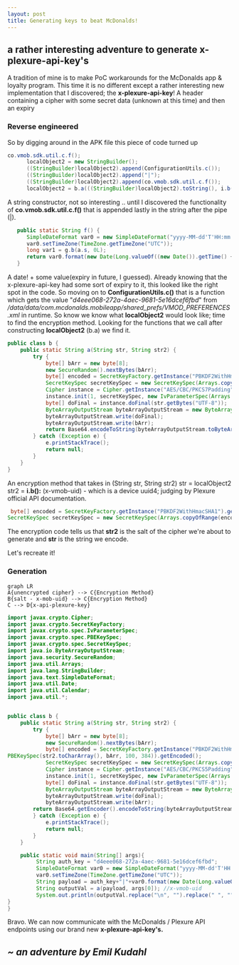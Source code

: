 ```yaml
---
layout: post
title: Generating keys to beat McDonalds!
---
```


## a rather interesting adventure to generate x-plexure-api-key's

A tradition of mine is to make PoC workarounds for the McDonalds app & loyalty program. This time it is no different except a rather interesting new implementation that I discovered; the **x-plexure-api-key**! A header containing a cipher with some secret data (unknown at this time) and then an expiry

### Reverse engineered

So by digging around in the APK file this piece of code turned up
```JAVA
co.vmob.sdk.util.c.f();
      localObject2 = new StringBuilder();
      ((StringBuilder)localObject2).append(ConfigurationUtils.c());
      ((StringBuilder)localObject2).append("|");
      ((StringBuilder)localObject2).append(co.vmob.sdk.util.c.f());
      localObject2 = b.a(((StringBuilder)localObject2).toString(), i.b());
```

A string constructor, not so interesting .. until I discovered the functionality of 
**co.vmob.sdk.util.c.f()** that is appended lastly in the string after the pipe (|).  

```JAVA
   public static String f() {
      SimpleDateFormat var0 = new SimpleDateFormat("yyyy-MM-dd'T'HH:mm:ss.SSSSSSS'Z'", Locale.US);
      var0.setTimeZone(TimeZone.getTimeZone("UTC"));
      long var1 = g.b(a.s, 0L);
      return var0.format(new Date(Long.valueOf((new Date()).getTime() + Long.valueOf(var1))));
   }
```

A date! + some value(expiry in future, I guessed). Already knowing that the x-plexure-api-key had some sort of expiry to it, this looked like the right spot in the code. So moving on to **ConfigurationUtils.c()** that is a function which gets the value "*d4eee068-272a-4aec-9681-5e16dcef6fbd*" from */data/data/com.mcdonalds.mobileapp/shared_prefs/VMOD_PREFERENCES.xml* in runtime. So know we know what **localObject2** would look like; time to find the encryption method. Looking for the functions that we call after constructing **localObject2** (b.a) we find it.
```JAVA
public class b {
    public static String a(String str, String str2) {
        try {
            byte[] bArr = new byte[8];
            new SecureRandom().nextBytes(bArr);
            byte[] encoded = SecretKeyFactory.getInstance("PBKDF2WithHmacSHA1").generateSecret(new PBEKeySpec(str2.toCharArray(), bArr, 100, 384)).getEncoded();
            SecretKeySpec secretKeySpec = new SecretKeySpec(Arrays.copyOfRange(encoded, 0, 32), "AES");
            Cipher instance = Cipher.getInstance("AES/CBC/PKCS7Padding");
            instance.init(1, secretKeySpec, new IvParameterSpec(Arrays.copyOfRange(encoded, 32, 48)));
            byte[] doFinal = instance.doFinal(str.getBytes("UTF-8"));
            ByteArrayOutputStream byteArrayOutputStream = new ByteArrayOutputStream();
            byteArrayOutputStream.write(doFinal);
            byteArrayOutputStream.write(bArr);
            return Base64.encodeToString(byteArrayOutputStream.toByteArray(), 0).replace("\n", "").replace(" ", "");
        } catch (Exception e) {
            e.printStackTrace();
            return null;
        }
    }
}
```

An encryption method that takes in (String str, String str2)
str = localObject2
str2 = **i.b():** (x-vmob-uid) - which is a device uuid4; judging by Plexure official API documentation.
```JAVA
 byte[] encoded = SecretKeyFactory.getInstance("PBKDF2WithHmacSHA1").generateSecret(new PBEKeySpec(str2.toCharArray(), bArr, 100, 384)).getEncoded();
SecretKeySpec secretKeySpec = new SecretKeySpec(Arrays.copyOfRange(encoded, 0, 32), "AES");
```
The encryption code tells us that **str2** is the salt of the cipher we're about to generate and **str** is the string we encode.

Let's recreate it!


### Generation
```mermaid
graph LR
A{unencrypted cipher} --> C{Encryption Method}
B{salt - x-mob-uid} --> C{Encryption Method}
C --> D{x-api-plexure-key}
```

```JAVA
import javax.crypto.Cipher;
import javax.crypto.SecretKeyFactory;
import javax.crypto.spec.IvParameterSpec;
import javax.crypto.spec.PBEKeySpec;
import javax.crypto.spec.SecretKeySpec;
import java.io.ByteArrayOutputStream;
import java.security.SecureRandom;
import java.util.Arrays;
import java.lang.StringBuilder;
import java.text.SimpleDateFormat;
import java.util.Date;
import java.util.Calendar;
import java.util.*;


public class b {
    public static String a(String str, String str2) {
        try {
            byte[] bArr = new byte[8];
            new SecureRandom().nextBytes(bArr);
            byte[] encoded = SecretKeyFactory.getInstance("PBKDF2WithHmacSHA1").generateSecret(new
PBEKeySpec(str2.toCharArray(), bArr, 100, 384)).getEncoded();
            SecretKeySpec secretKeySpec = new SecretKeySpec(Arrays.copyOfRange(encoded, 0, 32), "AES");
            Cipher instance = Cipher.getInstance("AES/CBC/PKCS5Padding");
            instance.init(1, secretKeySpec, new IvParameterSpec(Arrays.copyOfRange(encoded, 32, 48)));
            byte[] doFinal = instance.doFinal(str.getBytes("UTF-8"));
            ByteArrayOutputStream byteArrayOutputStream = new ByteArrayOutputStream();
            byteArrayOutputStream.write(doFinal);
            byteArrayOutputStream.write(bArr);
	    return Base64.getEncoder().encodeToString(byteArrayOutputStream.toByteArray());
        } catch (Exception e) {
            e.printStackTrace();
            return null;
        }
    }

    public static void main(String[] args){
         String auth_key = "d4eee068-272a-4aec-9681-5e16dcef6fbd";
         SimpleDateFormat var0 = new SimpleDateFormat("yyyy-MM-dd'T'HH:mm:ss.SSSSSSS'Z'", Locale.US);
         var0.setTimeZone(TimeZone.getTimeZone("UTC"));
         String payload = auth_key+"|"+var0.format(new Date(Long.valueOf((new Date()).getTime()-1000*10*60))); //auth key from xml file & 10min expiry
         String outputVal = a(payload, args[0]); //x-vmob-uid
         System.out.println(outputVal.replace("\n", "").replace(" ", ""));
}
}
```

Bravo. We can now communicate with the McDonalds / Plexure API endpoints using our brand new **x-plexure-api-key's.**


## *~ an adventure by Emil Kudahl*
